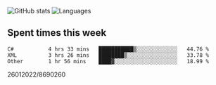 ![GitHub stats](https://github-readme-stats.vercel.app/api?username=emipa606&theme=github_dark&show_icons=true) 
![Languages](https://github-readme-stats.vercel.app/api/top-langs/?username=emipa606&theme=github_dark&layout=compact)

## Spent times this week
<!--START_SECTION:waka-->

```text
C#           4 hrs 33 mins   ███████████▒░░░░░░░░░░░░░   44.76 %
XML          3 hrs 26 mins   ████████▒░░░░░░░░░░░░░░░░   33.78 %
Other        1 hr 56 mins    ████▓░░░░░░░░░░░░░░░░░░░░   18.99 %
```

<!--END_SECTION:waka-->


26012022/8690260
